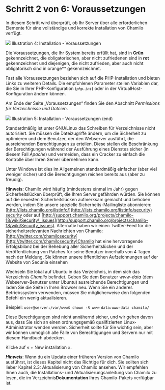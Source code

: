 # Schritt 2 von 6: Voraussetzungen

In diesem Schritt wird überprüft, ob Ihr Server über alle erforderlichen Elemente für eine vollständige und korrekte Installation von Chamilo verfügt.

![](../../../../.gitbook/assets/images3%20%288%29.png)
Illustration 4: Installation - Voraussetzungen

Die Voraussetzungen, die Ihr System bereits erfüllt hat, sind in **Grün** gekennzeichnet, die obligatorischen, aber nicht zufriedenen sind in **rot** gekennzeichnet und diejenigen, die nicht zufrieden, aber auch nicht obligatorisch sind in orange** gekennzeichnet.

Fast alle Voraussetzungen beziehen sich auf die PHP-Installation und bieten Links zu weiteren Details. Die empfohlenen Parameter stellen Variablen dar, die Sie in Ihrer PHP-Konfiguration \(_`php.ini`_\) oder in der VirtualHost-Konfiguration ändern können.

Am Ende der Seite „Voraussetzungen“ finden Sie den Abschnitt _Permissions für Verzeichnisse und Dateien_.

![](../../../../.gitbook/assets/images5%20%288%29.png)
Illustration 5: Installation - Voraussetzungen \(end\)

Standardmäßig ist unter GNU/Linux das Schreiben für Verzeichnisse nicht autorisiert. Sie müssen die Dateizugriffe ändern, um die Sicherheit zu optimieren und dem Benutzer, der den Webserver ausführt, die ausreichenden Berechtigungen zu erteilen. Diese stellen die Beschränkung der Berechtigungen während der Ausführung eines Dienstes sicher \(in diesem Fall _Apache_\) und vermeiden, dass ein Cracker zu einfach die Kontrolle über Ihren Server übernehmen kann.

Unter Windows ist dies im Allgemeinen standardmäßig einfacher \(aber viel weniger sicher\) und die Berechtigungen reichen bereits aus \(aber zu freudig\).

**Hinweis**: Chamilo wird häufig \(mindestens einmal im Jahr\) gegen Sicherheitslücken überprüft, die Ihren Server gefährden würden. Sie können auf die neuesten Sicherheitslücken aufmerksam gemacht und behoben werden, indem Sie unsere spezielle Sicherheits-Mailingliste abonnieren: [http://lists.chamilo.org/listinfo/](http://lists.chamilo.org/listinfo/security) [security](http://lists.chamilo.org/listinfo/security) oder auf [http://support.chamilo.org/projects/chamilo-18/wiki/Security\_issues](http://support.chamilo.org/projects/chamilo-18/wiki/Security_issues). Alternativ haben wir einen Twitter-Feed für die sicherheitsrelevanten Nachrichten von Chamilo: [http://twitter.com/chamilosecurity](http://twitter.com/chamilosecurity)Chamilo hat eine hervorragende Erfolgsbilanz bei der Behebung aller Sicherheitslücken und der Veröffentlichung von Patches für seine Benutzer innerhalb von 4 Tagen nach der Meldung. Sie können unsere öffentlichen Aufzeichnungen auf der Website von Secunia einsehen

Wechseln Sie lokal auf Ubuntu in das Verzeichnis, in dem sich das Verzeichnis _Chamilo_ befindet. Geben Sie dem Benutzer _www-data_ (dem Webserver-Benutzer unter Ubuntu\) ausreichende Berechtigungen und laden Sie die Seite in Ihren Browser neu. Wenn Sie ein anderes Betriebssystem verwenden, müssen Sie möglicherweise den folgenden Befehl ein wenig aktualisieren.

Beispiel: `user@server:/var/www$ chown -R www-data:www-data chamilo/`

Diese Berechtigungen sind nicht annähernd sicher, und wir gehen davon aus, dass Sie sich an einen ordnungsgemäß qualifizierten Linux-Administrator wenden werden. Sicherheit sollte für Sie wichtig sein, aber wir können unmöglich alle Fälle von Berechtigungen und Servern nur mit diesem Handbuch abdecken.

Klicke auf « + New installation ».

_**Hinweis**_: Wenn du ein Update einer früheren Version von Chamilo ausführst, ist dieses Kapitel nicht das Richtige für dich. Sie sollten sich lieber Kapitel 2.3: Aktualisierung von Chamilo ansehen. Wir empfehlen Ihnen auch, die Installations- und Aktualisierungsanleitung von Chamilo zu lesen, die im Verzeichnis**Dokumentation** Ihres Chamilo-Pakets verfügbar ist.